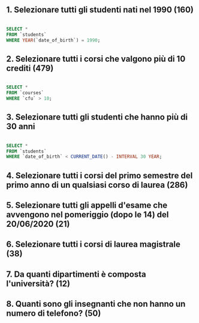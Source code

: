 ## 1. Selezionare tutti gli studenti nati nel 1990 (160)

```sql

SELECT *
FROM `students`
WHERE YEAR(`date_of_birth`) = 1990;

```

## 2. Selezionare tutti i corsi che valgono più di 10 crediti (479)

```sql

SELECT *
FROM `courses`
WHERE `cfu` > 10;

```
## 3. Selezionare tutti gli studenti che hanno più di 30 anni

```sql

SELECT *
FROM `students`
WHERE `date_of_birth` < CURRENT_DATE() - INTERVAL 30 YEAR;

```

## 4. Selezionare tutti i corsi del primo semestre del primo anno di un qualsiasi corso di laurea (286)

## 5. Selezionare tutti gli appelli d'esame che avvengono nel pomeriggio (dopo le 14) del 20/06/2020 (21)

## 6. Selezionare tutti i corsi di laurea magistrale (38)

## 7. Da quanti dipartimenti è composta l'università? (12)

## 8. Quanti sono gli insegnanti che non hanno un numero di telefono? (50)